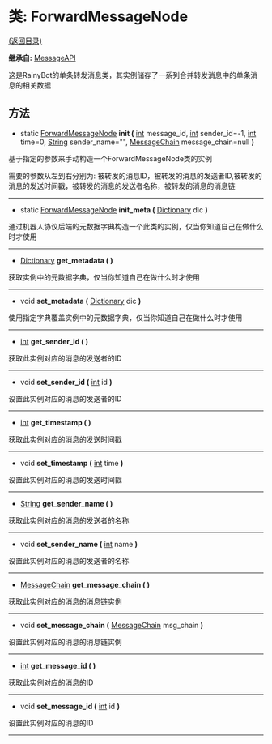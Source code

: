 # 类: ForwardMessageNode  
[(返回目录)](README.md)  
  
**继承自:** [MessageAPI](MessageAPI.md)  
  
这是RainyBot的单条转发消息类，其实例储存了一系列合并转发消息中的单条消息的相关数据  
  
## 方法 
  
- static [ForwardMessageNode](ForwardMessageNode.md) **init (** [int](https://docs.godotengine.org/en/latest/classes/class_int.html) message_id, [int](https://docs.godotengine.org/en/latest/classes/class_int.html) sender_id=-1, [int](https://docs.godotengine.org/en/latest/classes/class_int.html) time=0, [String](https://docs.godotengine.org/en/latest/classes/class_string.html) sender_name="", [MessageChain](MessageChain.md) message_chain=null **)**  
  
基于指定的参数来手动构造一个ForwardMessageNode类的实例   
  
需要的参数从左到右分别为: 被转发的消息ID，被转发的消息的发送者ID,被转发的消息的发送时间戳，被转发的消息的发送者名称，被转发的消息的消息链  
  
---  
  
- static [ForwardMessageNode](ForwardMessageNode.md) **init_meta (** [Dictionary](https://docs.godotengine.org/en/latest/classes/class_dictionary.html) dic **)**  
  
通过机器人协议后端的元数据字典构造一个此类的实例，仅当你知道自己在做什么时才使用  
  
---  
  
- [Dictionary](https://docs.godotengine.org/en/latest/classes/class_dictionary.html) **get_metadata ( )**  
  
获取实例中的元数据字典，仅当你知道自己在做什么时才使用  
  
---  
  
- void **set_metadata (** [Dictionary](https://docs.godotengine.org/en/latest/classes/class_dictionary.html) dic **)**  
  
使用指定字典覆盖实例中的元数据字典，仅当你知道自己在做什么时才使用  
  
---  
  
- [int](https://docs.godotengine.org/en/latest/classes/class_int.html) **get_sender_id ( )**  
  
获取此实例对应的消息的发送者的ID  
  
---  
  
- void **set_sender_id (** [int](https://docs.godotengine.org/en/latest/classes/class_int.html) id **)**  
  
设置此实例对应的消息的发送者的ID  
  
---  
  
- [int](https://docs.godotengine.org/en/latest/classes/class_int.html) **get_timestamp ( )**  
  
获取此实例对应的消息的发送时间戳  
  
---  
  
- void **set_timestamp (** [int](https://docs.godotengine.org/en/latest/classes/class_int.html) time **)**  
  
设置此实例对应的消息的发送时间戳  
  
---  
  
- [String](https://docs.godotengine.org/en/latest/classes/class_string.html) **get_sender_name ( )**  
  
获取此实例对应的消息的发送者的名称  
  
---  
  
- void **set_sender_name (** [int](https://docs.godotengine.org/en/latest/classes/class_int.html) name **)**  
  
设置此实例对应的消息的发送者的名称  
  
---  
  
- [MessageChain](MessageChain.md) **get_message_chain ( )**  
  
获取此实例对应的消息的消息链实例  
  
---  
  
- void **set_message_chain (** [MessageChain](MessageChain.md) msg_chain **)**  
  
设置此实例对应的消息的消息链实例  
  
---  
  
- [int](https://docs.godotengine.org/en/latest/classes/class_int.html) **get_message_id ( )**  
  
获取此实例对应的消息的ID  
  
---  
  
- void **set_message_id (** [int](https://docs.godotengine.org/en/latest/classes/class_int.html) id **)**  
  
设置此实例对应的消息的ID  
  
---  
  

